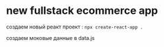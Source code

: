 # new fullstack ecommerce app 
создаем новый реакт проект : `npx create-react-app .` 

создаем моковые данные в  data.js
